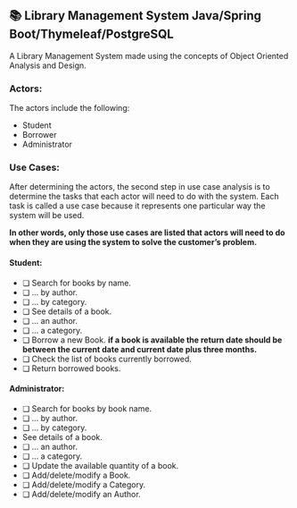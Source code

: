 ## 📚 Library Management System Java/Spring Boot/Thymeleaf/PostgreSQL

A Library Management System made using the concepts of Object Oriented Analysis and Design. 


### Actors:
The actors include the following: 
* Student
* Borrower
* Administrator


### Use Cases:
After determining the actors, the second step in use case analysis is to determine the tasks that each actor will need to do with the system. Each task is called a use case because it represents one particular way the system will be used.

**In other words, only those use cases are listed that actors will need to do when they are using the system to solve the customer’s problem.** 


#### Student:
* ❏ Search for books by name.
* ❏ ... by author.
* ❏ ... by category.
* ❏ See details of a book.
* ❏ ... an author.
* ❏ ... a category.
* ❏ Borrow a new Book. **if a book is available the return date should be between the current date and current date plus three months.**
* ❏ Check the list of books currently borrowed.
* ❏ Return borrowed books.

#### Administrator:
* ❏ Search for books by book name.
* ❏ ... by author.
* ❏ ... by category.
* See details of a book.
* ❏ ... an author.
* ❏ ... a category.
* ❏ Update the available quantity of a book.
* ❏ Add/delete/modify a Book.
* ❏ Add/delete/modify a Category.
* ❏ Add/delete/modify an Author.
